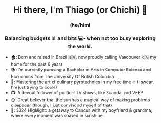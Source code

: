 <h1 align="center"> Hi there, I'm Thiago (or Chichi) 🙉 </h2>

<h3 align="center"> (he/him) </h3>
<h3 align="center"> Balancing budgets 📊 and bits 💻- when not too busy exploring the world. </h3>

- 🏠: Born and raised in Brazil 🇧🇷, now proudly calling Vancouver 🇨🇦 my home for the past 6 years
- 📚: I’m currently pursuing a Bachelor of Arts in Computer Science and Economics from The University Of British Columbia
- 🍲: Mastering the art of culinary pyrotechnics in my free time 🔥 (I swear, I'm just trying to cook!)
- 📺: A devout follower of political TV shows, like Scandal and VEEP
- 🌞: Great believer that the sun has a magical way of making problems disappear (though, I just convinced myself of that)
- 🌴: 2024 Highlight: a getaway to Cancun with my boyfriend & grandma, where every moment was soaked in sunshine

<!--
**thiagoamin/thiagoamin** is a ✨ _special_ ✨ repository because its `README.md` (this file) appears on your GitHub profile.

Here are some ideas to get you started:

- 🔭 I’m currently working on ...
- 🌱 I’m currently learning ...
- 👯 I’m looking to collaborate on ...
- 🤔 I’m looking for help with ...
- 💬 Ask me about ...
- 📫 How to reach me: ...
- 😄 Pronouns: ...
- ⚡ Fun fact: ...
-->
